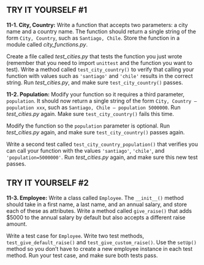 

<span id="page_222"></span>

<span id="page_222"></span>

TRY IT YOURSELF \#1
-------------------

<span id="ch11exe1"></span>**11-1. City, Country:** Write a function
that accepts two parameters: a city name and a country name. The
function should return a single string of the form `City, Country`, such
as `Santiago, Chile`. Store the function in a module called
*city_functions.py*.

Create a file called *test_cities.py* that tests the function you just
wrote (remember that you need to import `unittest` and the function you
want to test). Write a method called `test_city_country()` to verify
that calling your function with values such as `'santiago'` and
`'chile'` results in the correct string. Run *test_cities.py*, and make
sure `test_city_country()` passes.

<span id="ch11exe2"></span>**11-2. Population:** Modify your function so
it requires a third parameter, `population`. It should now return a
single string of the form `City, Country – population xxx`, such as
`Santiago, Chile – population 5000000`. Run *test_cities.py* again. Make
sure `test_city_country()` fails this time.

Modify the function so the `population` parameter is optional. Run
*test_cities.py* again, and make sure `test_city_country()` passes
again.

Write a second test called `test_city_country_population()` that
verifies you can call your function with the values `'santiago'`,
`'chile'`, and `'population=5000000'`. Run *test_cities.py* again, and
make sure this new test passes.

TRY IT YOURSELF \#2
-------------------

<span id="ch11exe3"></span>**11-3. Employee:** Write a class called
`Employee`. The `__init__()` method should take in a first name, a last
name, and an annual salary, and store each of these as attributes. Write
a method called `give_raise()` that adds \$5000 to the annual salary by
default but also accepts a different raise amount.

Write a test case for `Employee`. Write two test methods,
`test_give_default_raise()` and `test_give_custom_raise()`. Use the
`setUp()` method so you don’t have to create a new employee instance in
each test method. Run your test case, and make sure both tests pass.

